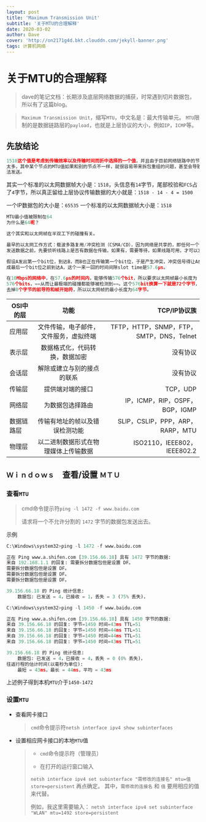 ```yaml
---
layout: post
title: 'Maximum Transmission Unit'
subtitle: '关于MTU的合理解释'
date: 2020-03-02
author: Dave
cover: 'http://on2171g4d.bkt.clouddn.com/jekyll-banner.png'
tags: 计算机网络 
---
```



# 关于MTU的合理解释

>dave的笔记文档：长期涉及底层网络数据的捕获，时常遇到切片数据包，所以有了这篇blog。


>`Maximum Transmission Unit`，缩写`MTU`，中文名是：最大传输单元。
>`MTU`限制的是数据链路层的`payload`，也就是上层协议的大小，例如`IP`，`ICMP`等。

## 先放结论

```python
1518这个值是考虑到传输效率以及传输时间而折中选择的一个值，并且由于目前网络链路中的节点
太多，其中某个节点的MTU值如果和别的节点不一样，就很容易带来拆包重组的问题，甚至会导致无
法发送。
```

其实一个标准的以太网数据帧大小是：`1518`，头信息有`14`字节，尾部校验和`FCS`占了`4`字节，所以真正留给上层协议传输数据的大小就是：`1518 - 14 - 4 = 1500`

一个IP数据包的大小是：`65535`
一个标准的以太网数据帧大小是：`1518`

```python
MTU最小值被限制在64
为什么是64呢？

这个其实和以太网帧在半双工下的碰撞有关。

最早的以太网工作方式：载波多路复用/冲突检测（CSMA/CD），因为网络是共享的，即任何一个节点
发送数据之前，先要侦听线路上是否有数据在传输，如果有，需要等待，如果线路可用，才可以发送。

假设A发出第一个bit位，到达B，而B也正在传输第一个bit位，于是产生冲突，冲突信号得让A在完
成最后一个bit位之前到达A，这个一来一回的时间间隙slot time是57.6μs。

在10Mbps的网络中，在57.6μs的时间内，能够传输576个bit，所以要求以太网帧最小长度为
576个bits，==从而让最极端的碰撞都能够被检测到==。这个576bit换算一下就是72个字节，
去掉8个字节的前导符和帧开始符，所以以太网帧的最小长度为64字节。
```

| OSI中的层        | 功能           | TCP/IP协议族 |
| ------------- |:-------------:| -----:|
| 应用层      | 文件传输，电子邮件，文件服务，虚拟终端 | TFTP，HTTP，SNMP，FTP，SMTP，DNS，Telnet |
| 表示层      | 数据格式化，代码转换，数据加密      |   没有协议 |
| 会话层      | 解除或建立与别的接点的联系      |    没有协议 |
| 传输层      | 提供端对端的接口      |    TCP，UDP |
| 网络层      | 为数据包选择路由      |    IP，ICMP，RIP，OSPF，BGP，IGMP |
| 数据链路层   | 传输有地址的帧以及错误检测功能      |    SLIP，CSLIP，PPP，ARP，RARP，MTU |
| 物理层      | 以二进制数据形式在物理媒体上传输数据      |    ISO2110，IEEE802，IEEE802.2 |


## `Ｗｉｎｄｏｗｓ`　查看/设置 `ＭＴＵ`
### 查看`MTU`
>   cmd命令提示符`ping -l 1472 -f www.baidu.com`
>   
>   请求将一个不允许分割的 `1472` 字节的数据包发送出去。

示例
```python
C:\Windows\system32>ping -l 1472 -f www.baidu.com

正在 Ping www.a.shifen.com [39.156.66.18] 具有 1472 字节的数据:
来自 192.168.1.1 的回复: 需要拆分数据包但是设置 DF。
需要拆分数据包但是设置 DF。
需要拆分数据包但是设置 DF。
需要拆分数据包但是设置 DF。

39.156.66.18 的 Ping 统计信息:
    数据包: 已发送 = 4，已接收 = 1，丢失 = 3 (75% 丢失)，

C:\Windows\system32>ping -l 1450 -f www.baidu.com

正在 Ping www.a.shifen.com [39.156.66.18] 具有 1450 字节的数据:
来自 39.156.66.18 的回复: 字节=1450 时间=43ms TTL=51
来自 39.156.66.18 的回复: 字节=1450 时间=44ms TTL=51
来自 39.156.66.18 的回复: 字节=1450 时间=44ms TTL=51
来自 39.156.66.18 的回复: 字节=1450 时间=43ms TTL=51

39.156.66.18 的 Ping 统计信息:
    数据包: 已发送 = 4，已接收 = 4，丢失 = 0 (0% 丢失)，
往返行程的估计时间(以毫秒为单位):
    最短 = 43ms，最长 = 44ms，平均 = 43ms
```

上述例子得到本机`MTU`介于`1450-1472`

### 设置`MTU`
+ 查看网卡接口
    
    >`cmd`命令提示符`netsh interface ipv4 show subinterfaces`
+ 设置相应网卡接口的本地`MTU`值
    >+ `cmd`命令提示符（管理员）
    >
    >+ 在打开的运行窗口输入
    >
    >  `netsh interface ipv4 set subinterface "需修改的连接名" mtu=值 store=persistent`
    >  再点确定。
    >  其中，`需修改的连接名` 和 `值` 要用相应的值来代替。
    >
    >  例如，我这里需要输入：
    >  `netsh interface ipv4 set subinterface "WLAN" mtu=1492 store=persistent`




